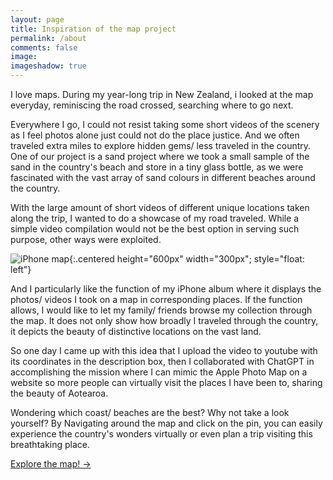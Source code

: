 ```yaml
---
layout: page
title: Inspiration of the map project
permalink: /about
comments: false
image: 
imageshadow: true
---
```


I love maps. During my year-long trip in New Zealand, i looked at the map everyday, reminiscing the road crossed, searching where to go next. 

Everywhere I go, I could not resist taking some short videos of the scenery as I feel photos alone just could not do the place justice. And we often traveled extra miles to explore hidden gems/ less traveled in the country. One of our project is a sand project where we took a small sample of the sand in the country's beach and store in a tiny glass bottle, as we were fascinated with the vast array of sand colours in different beaches around the country.

With the large amount of short videos of different unique locations taken along the trip, I wanted to do a showcase of my road traveled. While a simple video compilation would not be the best option in serving such purpose, other ways were exploited.


![iPhone map](<assets/images/ScreenRecording_02-09-2025 14-52-09_1.gif>){:.centered height="600px" width="300px"; style="float: left"}


And I particularly like the function of my iPhone album where it displays the photos/ videos I took on a map in corresponding places. If the function allows, I would like to let my family/ friends browse my collection through the map. It does not only show how broadly I traveled through the country, it depicts the beauty of distinctive locations on the vast land.

So one day I came up with this idea that I upload the video to youtube with its coordinates in the description box, then I collaborated with ChatGPT in accomplishing the mission where I can mimic the Apple Photo Map on a website so more people can virtually visit the places I have been to, sharing the beauty of Aotearoa. 

Wondering which coast/ beaches are the best? Why not take a look yourself? By Navigating around the map and click on the pin, you can easily experience the country's wonders virtually or even plan a trip visiting this breathtaking place. 

<a href="{{ site.baseurl }}/nzmap" class="btn btn-dark"> Explore the map! &rarr;</a>

